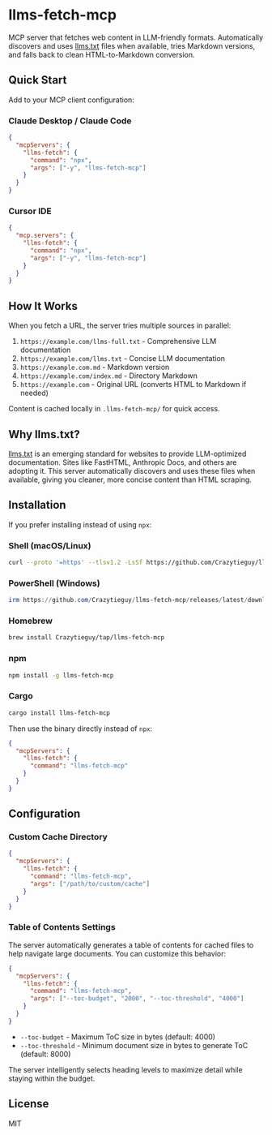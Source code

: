 # llms-fetch-mcp

MCP server that fetches web content in LLM-friendly formats. Automatically discovers and uses [llms.txt](https://llmstxt.org/) files when available, tries Markdown versions, and falls back to clean HTML-to-Markdown conversion.

## Quick Start

Add to your MCP client configuration:

### Claude Desktop / Claude Code

```json
{
  "mcpServers": {
    "llms-fetch": {
      "command": "npx",
      "args": ["-y", "llms-fetch-mcp"]
    }
  }
}
```

### Cursor IDE

```json
{
  "mcp.servers": {
    "llms-fetch": {
      "command": "npx",
      "args": ["-y", "llms-fetch-mcp"]
    }
  }
}
```

## How It Works

When you fetch a URL, the server tries multiple sources in parallel:

1. `https://example.com/llms-full.txt` - Comprehensive LLM documentation
2. `https://example.com/llms.txt` - Concise LLM documentation
3. `https://example.com.md` - Markdown version
4. `https://example.com/index.md` - Directory Markdown
5. `https://example.com` - Original URL (converts HTML to Markdown if needed)

Content is cached locally in `.llms-fetch-mcp/` for quick access.

## Why llms.txt?

[llms.txt](https://llmstxt.org/) is an emerging standard for websites to provide LLM-optimized documentation. Sites like FastHTML, Anthropic Docs, and others are adopting it. This server automatically discovers and uses these files when available, giving you cleaner, more concise content than HTML scraping.

## Installation

If you prefer installing instead of using `npx`:

### Shell (macOS/Linux)
```bash
curl --proto '=https' --tlsv1.2 -LsSf https://github.com/Crazytieguy/llms-fetch-mcp/releases/latest/download/llms-fetch-mcp-installer.sh | sh
```

### PowerShell (Windows)
```powershell
irm https://github.com/Crazytieguy/llms-fetch-mcp/releases/latest/download/llms-fetch-mcp-installer.ps1 | iex
```

### Homebrew
```bash
brew install Crazytieguy/tap/llms-fetch-mcp
```

### npm
```bash
npm install -g llms-fetch-mcp
```

### Cargo
```bash
cargo install llms-fetch-mcp
```

Then use the binary directly instead of `npx`:
```json
{
  "mcpServers": {
    "llms-fetch": {
      "command": "llms-fetch-mcp"
    }
  }
}
```

## Configuration

### Custom Cache Directory

```json
{
  "mcpServers": {
    "llms-fetch": {
      "command": "llms-fetch-mcp",
      "args": ["/path/to/custom/cache"]
    }
  }
}
```

### Table of Contents Settings

The server automatically generates a table of contents for cached files to help navigate large documents. You can customize this behavior:

```json
{
  "mcpServers": {
    "llms-fetch": {
      "command": "llms-fetch-mcp",
      "args": ["--toc-budget", "2000", "--toc-threshold", "4000"]
    }
  }
}
```

- `--toc-budget` - Maximum ToC size in bytes (default: 4000)
- `--toc-threshold` - Minimum document size in bytes to generate ToC (default: 8000)

The server intelligently selects heading levels to maximize detail while staying within the budget.

## License

MIT
